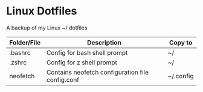 # Linux Dotfiles

A backup of my Linux ~/ dotfiles

| Folder/File      | Description | Copy to |
| ----------- | ----------- | ----------- |
| .bashrc | Config for bash shell prompt | ~/ |
| .zshrc | Config for z shell prompt | ~/ |
| neofetch | Contains neofetch configuration file config.conf | ~/.config |
